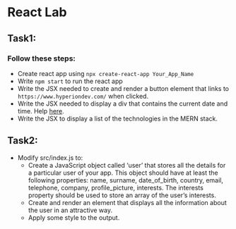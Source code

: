 # React Lab

## Task1: 
### Follow these steps:

* Create react app using `npx create-react-app Your_App_Name`
* Write `npm start` to run the react app 
* Write the JSX needed to create and render a button element that links to `https://www.hyperiondev.com/` when clicked.
* Write the JSX needed to display a div that contains the current date and time. Help [here](https://reactjs.org/docs/rendering-elements.html).
* Write the JSX to display a list of the technologies in the MERN stack.


## Task2:
* Modify src/index.js to:
    * Create a JavaScript object called ‘user’ that stores all the details for a
    particular user of your app. This object should have at least the following properties: name, surname, date_of_birth, country, email, telephone, company, profile_picture, interests. The interests property should be used to store an array of the user’s interests.
    * Create and render an element that displays all the information about the user in an attractive way.
    * Apply some style to the output. 